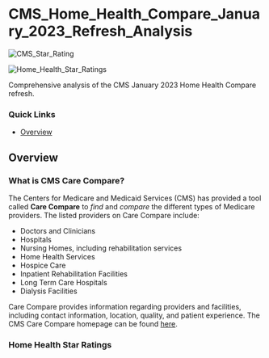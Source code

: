 # CMS_Home_Health_Compare_January_2023_Refresh_Analysis
![CMS_Star_Rating](https://user-images.githubusercontent.com/94148420/214742856-a5c8407f-39a1-4977-aea8-f60cba9fe8de.png)

![Home_Health_Star_Ratings](https://user-images.githubusercontent.com/94148420/214742886-5c719324-640a-4d44-b395-67b8bc43b719.png)

Comprehensive analysis of the CMS January 2023 Home Health Compare refresh.

### Quick Links
* [Overview](#overview)


## Overview
### What is CMS Care Compare?

The Centers for Medicare and Medicaid Services (CMS) has provided a tool called **Care Compare** to *find* and *compare* the different types of Medicare providers.  The listed providers on Care Compare include:

* Doctors and Clinicians
* Hospitals
* Nursing Homes, including rehabilitation services
* Home Health Services
* Hospice Care
* Inpatient Rehabilitation Facilities
* Long Term Care Hospitals
* Dialysis Facilities

Care Compare provides information regarding providers and facilities, including contact information, location, quality, and patient experience.  The CMS Care Compare homepage can be found [here](https://www.medicare.gov/care-compare/).  

### Home Health Star Ratings

